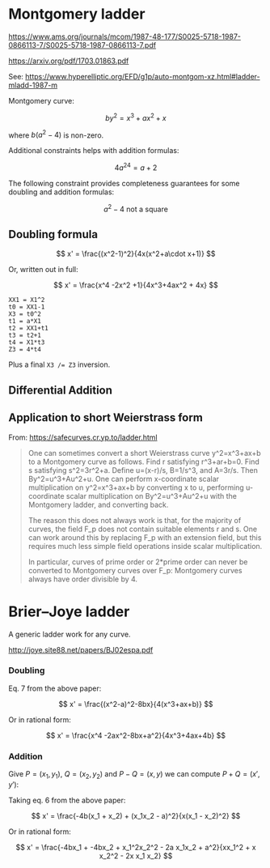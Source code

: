 # Montgomery ladder

https://www.ams.org/journals/mcom/1987-48-177/S0025-5718-1987-0866113-7/S0025-5718-1987-0866113-7.pdf

https://arxiv.org/pdf/1703.01863.pdf

See: https://www.hyperelliptic.org/EFD/g1p/auto-montgom-xz.html#ladder-mladd-1987-m

Montgomery curve:

$$
by^2 = x^3 + ax^2 + x
$$

where $b(a^2-4)$ is non-zero.

Additional constraints helps with addition formulas:

$$
4a^{24}=a+2
$$


The following constraint provides completeness guarantees for some doubling and addition formulas:

$$
a^2 - 4 \text{ not a square}
$$


## Doubling formula

$$
x' = \frac{(x^2-1)^2}{4x(x^2+a\cdot x+1)}
$$

Or, written out in full:

$$
x' = \frac{x^4 -2x^2  +1}{4x^3+4ax^2 + 4x}
$$

```
XX1 = X1^2
t0 = XX1-1
X3 = t0^2
t1 = a*X1
t2 = XX1+t1
t3 = t2+1
t4 = X1*t3
Z3 = 4*t4
```

Plus a final `X3 /= Z3` inversion.

## Differential Addition

## Application to short Weierstrass form

From: https://safecurves.cr.yp.to/ladder.html

> One can sometimes convert a short Weierstrass curve y^2=x^3+ax+b to a Montgomery curve as follows. Find r satisfying r^3+ar+b=0. Find s satisfying s^2=3r^2+a. Define u=(x-r)/s, B=1/s^3, and A=3r/s. Then By^2=u^3+Au^2+u. One can perform x-coordinate scalar multiplication on y^2=x^3+ax+b by converting x to u, performing u-coordinate scalar multiplication on By^2=u^3+Au^2+u with the Montgomery ladder, and converting back.
>
> The reason this does not always work is that, for the majority of curves, the field F_p does not contain suitable elements r and s. One can work around this by replacing F_p with an extension field, but this requires much less simple field operations inside scalar multiplication.
>
> In particular, curves of prime order or 2*prime order can never be converted to Montgomery curves over F_p: Montgomery curves always have order divisible by 4.


# Brier–Joye ladder

A generic ladder work for any curve.

http://joye.site88.net/papers/BJ02espa.pdf

### Doubling

Eq. 7 from the above paper:

$$
x' = \frac{(x^2-a)^2-8bx}{4(x^3+ax+b)}
$$

Or in rational form:

$$
x' = \frac{x^4 -2ax^2-8bx+a^2}{4x^3+4ax+4b}
$$

### Addition

Give $P = (x_1, y_1)$, $Q = (x_2, y_2)$ and $P-Q = (x,y)$ we can compute $P+Q = (x', y')$:

Taking eq. 6 from the above paper:

$$
x' = \frac{-4b(x_1 + x_2) + (x_1x_2 - a)^2}{x(x_1 - x_2)^2}
$$

Or in rational form:

$$
x' = \frac{-4bx_1 + -4bx_2 + x_1^2x_2^2 - 2a x_1x_2 + a^2}{xx_1^2 + x x_2^2 - 2x x_1 x_2}
$$
